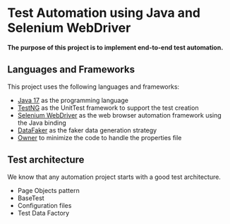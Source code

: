 # Test Automation using Java and Selenium WebDriver

**The purpose of this project is to implement end-to-end test automation.**

## Languages and Frameworks
This project uses the following languages and frameworks:

* [Java 17](https://openjdk.java.net/projects/jdk/17/) as the programming language
* [TestNG](https://testng.org/doc/) as the UnitTest framework to support the test creation
* [Selenium WebDriver](https://www.selenium.dev/) as the web browser automation framework using the Java binding
* [DataFaker](https://www.datafaker.net/) as the faker data generation strategy
* [Owner](http://owner.aeonbits.org/) to minimize the code to handle the properties file
## Test architecture

We know that any automation project starts with a good test architecture.

* Page Objects pattern
* BaseTest
* Configuration files
* Test Data Factory